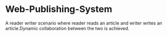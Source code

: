 # Web-Publishing-System


A reader writer scenario where reader reads an article and writer writes an article.Dynamic collaboration between the two is achieved.
